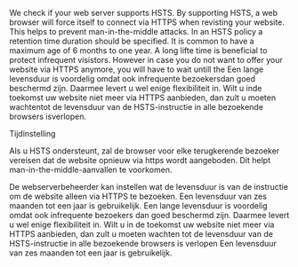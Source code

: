 We check if your web server supports HSTS. By supporting HSTS, a web browser will force itself to connect via HTTPS when revisting your website. This helps to prevent man-in-the-middle attacks. In an HSTS policy a retention time duration should be specified. It is common to have a maximum age of 6 months to one year. A long lifte time is beneficial to protect infrequent visistors. However in case you do not want to offer your website via HTTPS anymore, you will have to wait untill the Een lange levensduur is voordelig omdat ook infrequente bezoekersdan goed beschermd zijn. Daarmee levert u wel enige flexibiliteit in. Wilt u inde toekomst uw website niet meer via HTTPS aanbieden, dan zult u moeten wachtentot de levensduur van de HSTS-instructie in alle bezoekende browsers isverlopen.


Tijdinstelling 

Als u HSTS ondersteunt, zal de browser voor elke terugkerende bezoeker vereisen dat de website opnieuw via https wordt aangeboden. Dit helpt man-in-the-middle-aanvallen te voorkomen. 


De webserverbeheerder kan instellen wat de levensduur
is van de instructie om de website alleen via HTTPS te bezoeken. Een levensduur
van zes maanden tot een jaar is gebruikelijk. Een lange levensduur is voordelig
omdat ook infrequente bezoekers dan goed beschermd zijn. Daarmee levert u wel
enige flexibiliteit in. Wilt u in de toekomst uw website niet meer via HTTPS aanbieden,
dan zult u moeten wachten tot de levensduur van de HSTS-instructie in alle
bezoekende browsers is verlopen
Een levensduur van zes maanden tot een jaar is
gebruikelijk. 
